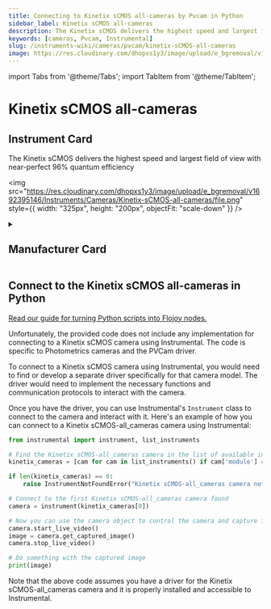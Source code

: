 ```yaml
---
title: Connecting to Kinetix sCMOS all-cameras by Pvcam in Python
sidebar_label: Kinetix sCMOS all-cameras
description: The Kinetix sCMOS delivers the highest speed and largest field of view with near-perfect 96% quantum efficiency
keywords: [cameras, Pvcam, Instrumental]
slug: /instruments-wiki/cameras/pvcam/kinetix-sCMOS-all-cameras
image: https://res.cloudinary.com/dhopxs1y3/image/upload/e_bgremoval/v1692395146/Instruments/Cameras/Kinetix-sCMOS-all-cameras/file.png
---
```


import Tabs from '@theme/Tabs';
import TabItem from '@theme/TabItem';

# Kinetix sCMOS all-cameras

## Instrument Card

<div className="flex">

<div>

The Kinetix sCMOS delivers the highest speed and largest field of view with near-perfect 96% quantum efficiency

</div>

<img src="https://res.cloudinary.com/dhopxs1y3/image/upload/e_bgremoval/v1692395146/Instruments/Cameras/Kinetix-sCMOS-all-cameras/file.png" style={{ width: "325px", height: "200px", objectFit: "scale-down" }} />

</div>

<details>
<summary><h2>Manufacturer Card</h2></summary>

<img src="https://res.cloudinary.com/dhopxs1y3/image/upload/e_bgremoval/v1692125958/Instruments/Vendor%20Logos/Teledyne.png" style={{ width: "100%", height: "170px",objectFit: "scale-down" }} />

**Teledyne** provides enabling technologies to sense, transmit and analyze information for industrial growth markets. <a href="https://www.teledyne.com">Website</a>.

<ul>
  <li>Headquarters: USA</li>
  <li>Yearly Revenue (millions, USD): 4614.0</li>
</ul>
</details>

## Connect to the Kinetix sCMOS all-cameras in Python

[Read our guide for turning Python scripts into Flojoy nodes.](https://docs.flojoy.ai/custom-nodes/creating-custom-node/)
<Tabs>
<TabItem value="Instrumental" label="Instrumental">

Unfortunately, the provided code does not include any implementation for connecting to a Kinetix sCMOS camera using Instrumental. The code is specific to Photometrics cameras and the PVCam driver. 

To connect to a Kinetix sCMOS camera using Instrumental, you would need to find or develop a separate driver specifically for that camera model. The driver would need to implement the necessary functions and communication protocols to interact with the camera.

Once you have the driver, you can use Instrumental's `Instrument` class to connect to the camera and interact with it. Here's an example of how you can connect to a Kinetix sCMOS-all_cameras camera using Instrumental:

```python
from instrumental import instrument, list_instruments

# Find the Kinetix sCMOS-all_cameras camera in the list of available instruments
kinetix_cameras = [cam for cam in list_instruments() if cam['module'] == 'cameras.kinetix_scmos']

if len(kinetix_cameras) == 0:
    raise InstrumentNotFoundError("Kinetix sCMOS-all_cameras camera not found")

# Connect to the first Kinetix sCMOS-all_cameras camera found
camera = instrument(kinetix_cameras[0])

# Now you can use the camera object to control the camera and capture images
camera.start_live_video()
image = camera.get_captured_image()
camera.stop_live_video()

# Do something with the captured image
print(image)
```

Note that the above code assumes you have a driver for the Kinetix sCMOS-all_cameras camera and it is properly installed and accessible to Instrumental.

</TabItem>
</Tabs>